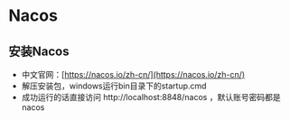 # Nacos
## 安装Nacos
- 中文官网：[https://nacos.io/zh-cn/](https://nacos.io/zh-cn/)
- 解压安装包，windows运行bin目录下的startup.cmd
- 成功运行的话直接访问 http://localhost:8848/nacos ，默认账号密码都是 nacos
